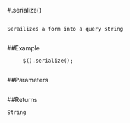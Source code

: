 #.serialize()

```

Serailizes a form into a query string
     
```

##Example

```
     $().serialize();
     
```


##Parameters

```

```

##Returns

```
String                        
```

